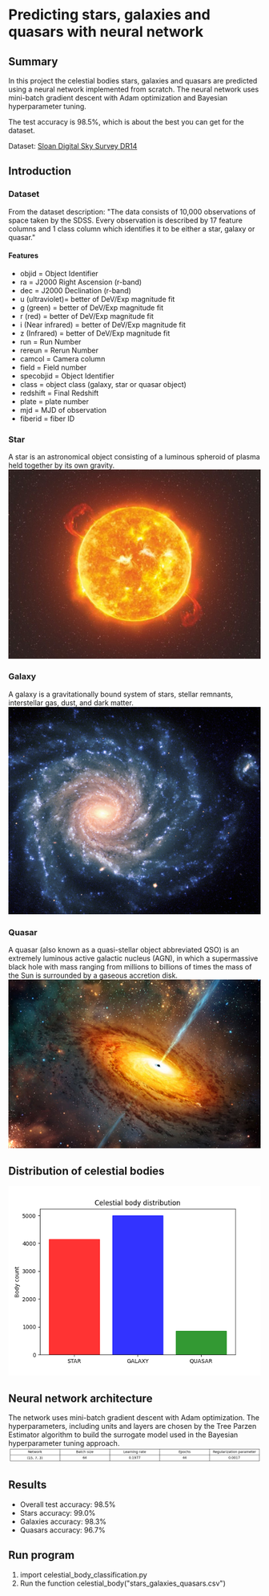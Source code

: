 # Predicting stars, galaxies and quasars with neural network

## Summary
In this project the celestial bodies stars, galaxies and quasars are predicted using a neural network implemented from scratch. The neural network uses mini-batch gradient descent with Adam optimization and Bayesian hyperparameter tuning.

The test accuracy is 98.5%, which is about the best you can get for the dataset. 

Dataset: [Sloan Digital Sky Survey DR14](https://www.kaggle.com/lucidlenn/sloan-digital-sky-survey)

## Introduction
### Dataset
From the dataset description: "The data consists of 10,000 observations of space taken by the SDSS. Every observation is described by 17 feature columns and 1 class column which identifies it to be either a star, galaxy or quasar."

#### Features
* objid = Object Identifier
* ra = J2000 Right Ascension (r-band)
* dec = J2000 Declination (r-band)
* u (ultraviolet)= better of DeV/Exp magnitude fit
* g (green) = better of DeV/Exp magnitude fit
* r (red) = better of DeV/Exp magnitude fit
* i (Near infrared) = better of DeV/Exp magnitude fit
* z (Infrared) = better of DeV/Exp magnitude fit
* run = Run Number
* rereun = Rerun Number
* camcol = Camera column
* field = Field number
* specobjid = Object Identifier
* class = object class (galaxy, star or quasar object)
* redshift = Final Redshift
* plate = plate number
* mjd = MJD of observation
* fiberid = fiber ID

### Star
A star is an astronomical object consisting of a luminous spheroid of plasma held together by its own gravity.
![Star](images/star.jpg?raw=true)

### Galaxy
A galaxy is a gravitationally bound system of stars, stellar remnants, interstellar gas, dust, and dark matter.
![Galaxy](images/galaxy.jpg?raw=true)

### Quasar
A quasar (also known as a quasi-stellar object abbreviated QSO) is an extremely luminous active galactic nucleus (AGN), in which a supermassive black hole with mass ranging from millions to billions of times the mass of the Sun is surrounded by a gaseous accretion disk.
![Quasar](images/quasar.jpg?raw=true)

## Distribution of celestial bodies
![Celestial body distribution](images/celestial_body_distribution.png?raw=true)


## Neural network architecture
The network uses mini-batch gradient descent with Adam optimization. The hyperparameters, including units and layers are chosen by the Tree Parzen Estimator algorithm to build the surrogate model used in the Bayesian hyperparameter tuning approach.
<br />
![Network](images/network_architecture.png?raw=true)


## Results
* Overall test accuracy: 98.5%
* Stars accuracy: 99.0%
* Galaxies accuracy: 98.3%
* Quasars accuracy: 96.7%


## Run program
1. import celestial_body_classification.py
2. Run the function celestial_body("stars_galaxies_quasars.csv")

